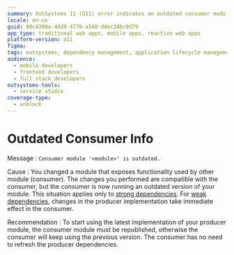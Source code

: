 ```yaml
---
summary: OutSystems 11 (O11) error indicates an outdated consumer module due to changes in a producer module, requiring republishing.
locale: en-us
guid: 00c4300a-4dd9-4770-a540-ddec24bc8d79
app_type: traditional web apps, mobile apps, reactive web apps
platform-version: o11
figma:
tags: outsystems, dependency management, application lifecycle management, application troubleshooting, best practices
audience:
  - mobile developers
  - frontend developers
  - full stack developers
outsystems-tools:
  - service studio
coverage-type:
  - unblock
---
```


# Outdated Consumer Info

<a id="helpid-30181"></a>

Message
:   `Consumer module '<module>' is outdated.`

Cause
:   You changed a module that exposes functionality used by other module (consumer). The changes you performed are compatible with the consumer, but the consumer is now running an outdated version of your module. This situation applies only to [strong dependencies](../../../building-apps/reuse-and-refactor/strong-weak-dependencies.md#strong-dependencies). For [weak dependencies](../../../building-apps/reuse-and-refactor/strong-weak-dependencies.md#weak-dependencies), changes in the producer implementation take immediate effect in the consumer.

Recommendation
:   To start using the latest implementation of your producer module, the consumer module must be republished, otherwise the consumer will keep using the previous version. The consumer has no need to refresh the producer dependencies.


